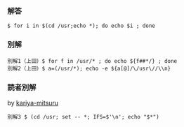 ### 解答
```
$ for i in $(cd /usr;echo *); do echo $i ; done
```
### 別解
```
別解1（上田）$ for f in /usr/* ; do echo ${f##*/} ; done
別解2（上田）$ a=(/usr/*); echo -e ${a[@]/\/usr\//\\n}
```

### 読者別解

by [kariya-mitsuru](https://github.com/kariya-mitsuru)

```
別解3 $ (cd /usr; set -- *; IFS=$'\n'; echo "$*")
```
